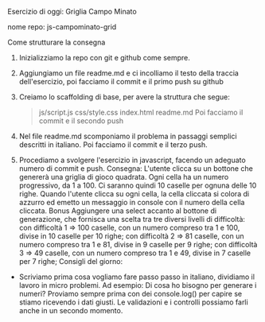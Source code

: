 Esercizio di oggi: Griglia Campo Minato

nome repo: js-campominato-grid

Come strutturare la consegna
1. Inizializziamo la repo con git e github come sempre.

2. Aggiungiamo un file readme.md e ci incolliamo il testo della traccia dell'esercizio, poi facciamo il commit e il primo push su github
3. Creiamo lo scaffolding di base, per avere la struttura che segue:
    > js/script.js
    > css/style.css
    > index.html
    > readme.md
Poi facciamo il commit e il secondo push

4. Nel file readme.md scomponiamo il problema in passaggi semplici
descritti in italiano. Poi facciamo il commit e il terzo push.
5. Procediamo a svolgere l'esercizio in javascript,  facendo un adeguato numero di commit e push.
Consegna:
L'utente clicca su un bottone che genererà una griglia di gioco quadrata. Ogni cella ha un numero progressivo, da 1 a 100. Ci saranno quindi 10 caselle per ognuna delle 10 righe. Quando l'utente clicca su ogni cella, la cella cliccata si colora di azzurro ed emetto un messaggio in console con il numero della cella cliccata.
Bonus
Aggiungere una select accanto al bottone di generazione, che fornisca una scelta tra tre diversi livelli di difficoltà:
con difficoltà 1 => 100 caselle, con un numero compreso tra 1 e 100, divise in 10 caselle per 10 righe;
con difficoltà 2 => 81 caselle, con un numero compreso tra 1 e 81, divise in 9 caselle per 9 righe;
con difficoltà 3 => 49 caselle, con un numero compreso tra 1 e 49, divise in 7 caselle per 7 righe;
Consigli del giorno:
 - Scriviamo prima cosa vogliamo fare passo passo in italiano, dividiamo il lavoro in micro problemi.
Ad esempio: Di cosa ho bisogno per generare i numeri?
Proviamo sempre prima con dei console.log() per capire se stiamo ricevendo i dati giusti. Le validazioni e i controlli possiamo farli anche in un secondo momento.